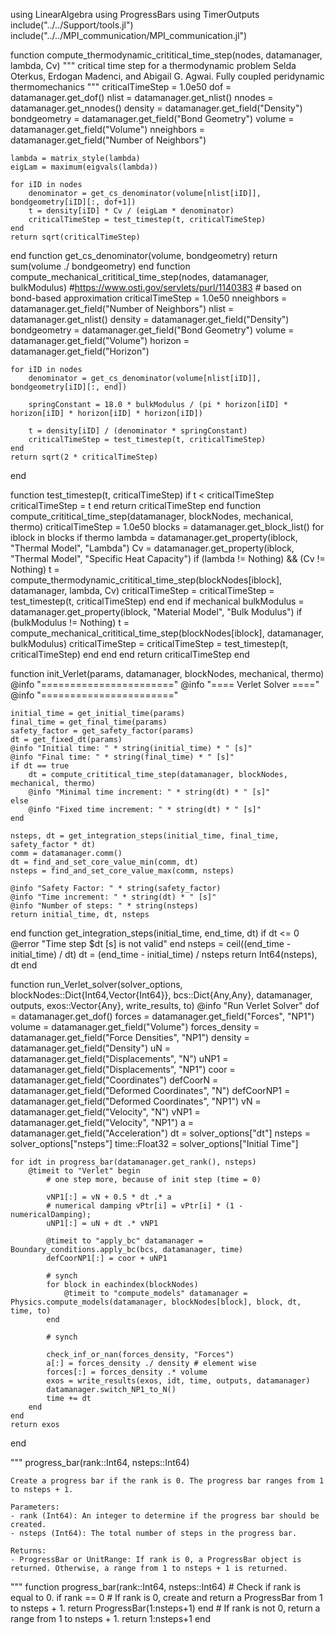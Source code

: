 
using LinearAlgebra
using ProgressBars
using TimerOutputs
include("../../Support/tools.jl")
include("../../MPI_communication/MPI_communication.jl")

function compute_thermodynamic_crititical_time_step(nodes, datamanager, lambda, Cv)
    """
    critical time step for a thermodynamic problem
    Selda Oterkus, Erdogan Madenci, and Abigail G. Agwai.  Fully coupled peridynamic thermomechanics
    """
    criticalTimeStep = 1.0e50
    dof = datamanager.get_dof()
    nlist = datamanager.get_nlist()
    nnodes = datamanager.get_nnodes()
    density = datamanager.get_field("Density")
    bondgeometry = datamanager.get_field("Bond Geometry")
    volume = datamanager.get_field("Volume")
    nneighbors = datamanager.get_field("Number of Neighbors")

    lambda = matrix_style(lambda)
    eigLam = maximum(eigvals(lambda))

    for iID in nodes
        denominator = get_cs_denominator(volume[nlist[iID]], bondgeometry[iID][:, dof+1])
        t = density[iID] * Cv / (eigLam * denominator)
        criticalTimeStep = test_timestep(t, criticalTimeStep)
    end
    return sqrt(criticalTimeStep)
end
function get_cs_denominator(volume, bondgeometry)
    return sum(volume ./ bondgeometry)
end
function compute_mechanical_crititical_time_step(nodes, datamanager, bulkModulus)
    #https://www.osti.gov/servlets/purl/1140383
    # based on bond-based approximation
    criticalTimeStep = 1.0e50
    nneighbors = datamanager.get_field("Number of Neighbors")
    nlist = datamanager.get_nlist()
    density = datamanager.get_field("Density")
    bondgeometry = datamanager.get_field("Bond Geometry")
    volume = datamanager.get_field("Volume")
    horizon = datamanager.get_field("Horizon")

    for iID in nodes
        denominator = get_cs_denominator(volume[nlist[iID]], bondgeometry[iID][:, end])

        springConstant = 18.0 * bulkModulus / (pi * horizon[iID] * horizon[iID] * horizon[iID] * horizon[iID])

        t = density[iID] / (denominator * springConstant)
        criticalTimeStep = test_timestep(t, criticalTimeStep)
    end
    return sqrt(2 * criticalTimeStep)
end

function test_timestep(t, criticalTimeStep)
    if t < criticalTimeStep
        criticalTimeStep = t
    end
    return criticalTimeStep
end
function compute_crititical_time_step(datamanager, blockNodes, mechanical, thermo)
    criticalTimeStep = 1.0e50
    blocks = datamanager.get_block_list()
    for iblock in blocks
        if thermo
            lambda = datamanager.get_property(iblock, "Thermal Model", "Lambda")
            Cv = datamanager.get_property(iblock, "Thermal Model", "Specific Heat Capacity")
            if (lambda != Nothing) && (Cv != Nothing)
                t = compute_thermodynamic_crititical_time_step(blockNodes[iblock], datamanager, lambda, Cv)
                criticalTimeStep = criticalTimeStep = test_timestep(t, criticalTimeStep)
            end
        end
        if mechanical
            bulkModulus = datamanager.get_property(iblock, "Material Model", "Bulk Modulus")
            if (bulkModulus != Nothing)
                t = compute_mechanical_crititical_time_step(blockNodes[iblock], datamanager, bulkModulus)
                criticalTimeStep = criticalTimeStep = test_timestep(t, criticalTimeStep)
            end
        end
    end
    return criticalTimeStep
end

function init_Verlet(params, datamanager, blockNodes, mechanical, thermo)
    @info "======================="
    @info "==== Verlet Solver ===="
    @info "======================="

    initial_time = get_initial_time(params)
    final_time = get_final_time(params)
    safety_factor = get_safety_factor(params)
    dt = get_fixed_dt(params)
    @info "Initial time: " * string(initial_time) * " [s]"
    @info "Final time: " * string(final_time) * " [s]"
    if dt == true
        dt = compute_crititical_time_step(datamanager, blockNodes, mechanical, thermo)
        @info "Minimal time increment: " * string(dt) * " [s]"
    else
        @info "Fixed time increment: " * string(dt) * " [s]"
    end

    nsteps, dt = get_integration_steps(initial_time, final_time, safety_factor * dt)
    comm = datamanager.comm()
    dt = find_and_set_core_value_min(comm, dt)
    nsteps = find_and_set_core_value_max(comm, nsteps)

    @info "Safety Factor: " * string(safety_factor)
    @info "Time increment: " * string(dt) * " [s]"
    @info "Number of steps: " * string(nsteps)
    return initial_time, dt, nsteps
end
function get_integration_steps(initial_time, end_time, dt)
    if dt <= 0
        @error "Time step $dt [s] is not valid"
    end
    nsteps = ceil((end_time - initial_time) / dt)
    dt = (end_time - initial_time) / nsteps
    return Int64(nsteps), dt
end


function run_Verlet_solver(solver_options, blockNodes::Dict{Int64,Vector{Int64}}, bcs::Dict{Any,Any}, datamanager, outputs, exos::Vector{Any}, write_results, to)
    @info "Run Verlet Solver"
    dof = datamanager.get_dof()
    forces = datamanager.get_field("Forces", "NP1")
    volume = datamanager.get_field("Volume")
    forces_density = datamanager.get_field("Force Densities", "NP1")
    density = datamanager.get_field("Density")
    uN = datamanager.get_field("Displacements", "N")
    uNP1 = datamanager.get_field("Displacements", "NP1")
    coor = datamanager.get_field("Coordinates")
    defCoorN = datamanager.get_field("Deformed Coordinates", "N")
    defCoorNP1 = datamanager.get_field("Deformed Coordinates", "NP1")
    vN = datamanager.get_field("Velocity", "N")
    vNP1 = datamanager.get_field("Velocity", "NP1")
    a = datamanager.get_field("Acceleration")
    dt = solver_options["dt"]
    nsteps = solver_options["nsteps"]
    time::Float32 = solver_options["Initial Time"]

    for idt in progress_bar(datamanager.get_rank(), nsteps)
        @timeit to "Verlet" begin
            # one step more, because of init step (time = 0)

            vNP1[:] = vN + 0.5 * dt .* a
            # numerical damping vPtr[i] = vPtr[i] * (1 - numericalDamping);
            uNP1[:] = uN + dt .* vNP1

            @timeit to "apply_bc" datamanager = Boundary_conditions.apply_bc(bcs, datamanager, time)
            defCoorNP1[:] = coor + uNP1

            # synch
            for block in eachindex(blockNodes)
                @timeit to "compute_models" datamanager = Physics.compute_models(datamanager, blockNodes[block], block, dt, time, to)
            end

            # synch

            check_inf_or_nan(forces_density, "Forces")
            a[:] = forces_density ./ density # element wise
            forces[:] = forces_density .* volume
            exos = write_results(exos, idt, time, outputs, datamanager)
            datamanager.switch_NP1_to_N()
            time += dt
        end
    end
    return exos
end


"""
    progress_bar(rank::Int64, nsteps::Int64)

    Create a progress bar if the rank is 0. The progress bar ranges from 1 to nsteps + 1.

    Parameters:
    - rank (Int64): An integer to determine if the progress bar should be created.
    - nsteps (Int64): The total number of steps in the progress bar.

    Returns:
    - ProgressBar or UnitRange: If rank is 0, a ProgressBar object is returned. Otherwise, a range from 1 to nsteps + 1 is returned.
"""
function progress_bar(rank::Int64, nsteps::Int64)
    # Check if rank is equal to 0.
    if rank == 0
        # If rank is 0, create and return a ProgressBar from 1 to nsteps + 1.
        return ProgressBar(1:nsteps+1)
    end
    # If rank is not 0, return a range from 1 to nsteps + 1.
    return 1:nsteps+1
end